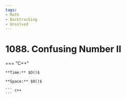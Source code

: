 ```yaml
---
tags:
- Math
- Backtracking
- Unsolved
---
```



# 1088. Confusing Number II

=== "C++"

    **Time:** $O()$

    **Space:** $O()$

    ``` c++
    ```